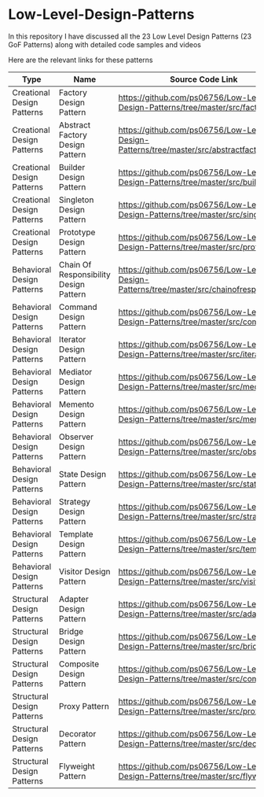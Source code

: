 # Low-Level-Design-Patterns

In this repository I have discussed all the 23 Low Level Design Patterns (23 GoF Patterns) along with detailed code samples and videos

Here are the relevant links for these patterns

| Type | Name | Source Code Link | Video Explanation | 
| -----|------|------------------|------------------ |
| Creational Design Patterns | Factory Design Pattern | https://github.com/ps06756/Low-Level-Design-Patterns/tree/master/src/factory |
| Creational Design Patterns | Abstract Factory Design Pattern | https://github.com/ps06756/Low-Level-Design-Patterns/tree/master/src/abstractfactory/with |
| Creational Design Patterns | Builder Design Pattern | https://github.com/ps06756/Low-Level-Design-Patterns/tree/master/src/builder | https://youtu.be/AqJ6BSotiNI |
| Creational Design Patterns | Singleton Design Pattern | https://github.com/ps06756/Low-Level-Design-Patterns/tree/master/src/singleton |
| Creational Design Patterns | Prototype Design Pattern | https://github.com/ps06756/Low-Level-Design-Patterns/tree/master/src/prototype | https://youtu.be/ltdrykJTzjc |
| Behavioral Design Patterns | Chain Of Responsibility Design Pattern | https://github.com/ps06756/Low-Level-Design-Patterns/tree/master/src/chainofresponsibility | https://youtu.be/GD9on6A0tHw |
| Behavioral Design Patterns | Command Design Pattern | https://github.com/ps06756/Low-Level-Design-Patterns/tree/master/src/command | https://youtu.be/81Yh15VZils |
| Behavioral Design Patterns | Iterator Design Pattern | https://github.com/ps06756/Low-Level-Design-Patterns/tree/master/src/iterator |
| Behavioral Design Patterns | Mediator Design Pattern | https://github.com/ps06756/Low-Level-Design-Patterns/tree/master/src/mediator | https://youtu.be/tjMYiVlFSWo |
| Behavioral Design Patterns | Memento Design Pattern | https://github.com/ps06756/Low-Level-Design-Patterns/tree/master/src/memento | https://youtu.be/BBIobe6qvCg | 
| Behavioral Design Patterns | Observer Design Pattern | https://github.com/ps06756/Low-Level-Design-Patterns/tree/master/src/observer | https://youtu.be/fao7UGtFWkk |
| Behavioral Design Patterns | State Design Pattern | https://github.com/ps06756/Low-Level-Design-Patterns/tree/master/src/state | https://youtu.be/YA8FdsOsTt0 |
| Behavioral Design Patterns | Strategy Design Pattern | https://github.com/ps06756/Low-Level-Design-Patterns/tree/master/src/strategy | https://youtu.be/X3KIwOl32w4 |
| Behavioral Design Patterns | Template Design Pattern | https://github.com/ps06756/Low-Level-Design-Patterns/tree/master/src/template |
| Behavioral Design Patterns | Visitor Design Pattern | https://github.com/ps06756/Low-Level-Design-Patterns/tree/master/src/visitor | https://youtu.be/if16_goNJdk |
| Structural Design Patterns | Adapter Design Pattern | https://github.com/ps06756/Low-Level-Design-Patterns/tree/master/src/adapter |
| Structural Design Patterns | Bridge Design Pattern | https://github.com/ps06756/Low-Level-Design-Patterns/tree/master/src/bridge |
| Structural Design Patterns | Composite Design Pattern | https://github.com/ps06756/Low-Level-Design-Patterns/tree/master/src/composite |
| Structural Design Patterns | Proxy Pattern | https://github.com/ps06756/Low-Level-Design-Patterns/tree/master/src/proxy |
| Structural Design Patterns | Decorator Pattern | https://github.com/ps06756/Low-Level-Design-Patterns/tree/master/src/decorator |
| Structural Design Patterns | Flyweight Pattern | https://github.com/ps06756/Low-Level-Design-Patterns/tree/master/src/flyweight | 
